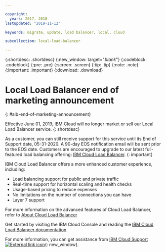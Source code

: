 ```yaml
---

copyright:
  years: 2017, 2018
lastupdated: "2019-11-12"

keywords: migrate, update, load balancer, local, cloud

subcollection: local-load-balancer

---
```


{:shortdesc: .shortdesc}
{:new_window: target="_blank_"}
{:codeblock: .codeblock}
{:pre: .pre}
{:screen: .screen}
{:tip: .tip}
{:note: .note}
{:important: .important}
{:download: .download}

# Local Load Balancer end of marketing announcement
{: #alb-end-of-marketing-announcement}

Effective June 01, 2019, IBM Cloud will no longer market or sell our Local Load Balancer service.
{: shortdesc}

As a customer, you can still receive support for this service until its End of Support date, 05-31-2020. A 90-day EOS notification email will be sent prior to the EOS date. Customers are encouraged to upgrade to our latest full-featured load balancing offering: [IBM Cloud Load Balancer](/docs/loadbalancer-service?topic=loadbalancer-service-getting-started).
{: important}

IBM Cloud Load Balancer offers a more enhanced customer experience, including:

* Load balancing support for public and private traffic
* Real-time support for horizontal scaling and health checks
* Usage-based pricing to reduce expenses
* No limitations on the number of connections you can have
* Layer 7 support

For more information on the advanced features of Cloud Load Balancer, refer to [About Cloud Load Balancer](/docs/loadbalancer-service?topic=loadbalancer-service-about-ibm-cloud-load-balancer)

Get started by visiting the IBM Cloud Console and reading the [IBM Cloud Load Balancer documentation](/docs/loadbalancer-service?topic=loadbalancer-service-getting-started).

For more information, you can get assistance from [IBM Cloud Support ![External link icon](../../icons/launch-glyph.svg "External link icon")](https://www.ibm.com/cloud/support){: new_window}.
